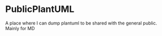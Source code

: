 # PublicPlantUML
A place where I can dump plantuml to be shared with the general public. Mainly for MD
